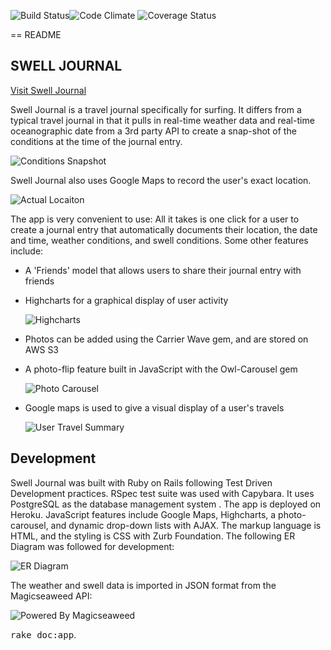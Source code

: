 ![Build Status](https://codeship.com/projects/550d4800-4dda-0133-3ceb-524cf6105349/status?branch=master)![Code Climate](https://codeclimate.com/github/EricJZell/swell_journal.png) ![Coverage Status](https://coveralls.io/repos/EricJZell/swell_journal/badge.png)

== README

## SWELL JOURNAL

[Visit Swell Journal](https://morning-peak-3297.herokuapp.com/)

Swell Journal is a travel journal specifically for surfing. It differs from a typical travel journal in that it pulls in real-time weather data and real-time oceanographic date from a 3rd party API to create a snap-shot of the conditions
at the time of the journal entry.

![Conditions Snapshot](http://i.imgur.com/EoO3S4v.png)

Swell Journal also uses Google Maps to record the user's exact location.

![Actual Locaiton](http://i.imgur.com/lFUF8yE.png)

The app is very convenient to use: All it takes is one click for a user to create a journal entry that automatically documents their location, the date and time, weather conditions, and swell conditions. Some other features include:

* A 'Friends' model that allows users to share their journal entry with friends

* Highcharts for a graphical display of user activity

  ![Highcharts](http://i.imgur.com/Q7qeucd.png)

* Photos can be added using the Carrier Wave gem, and are stored on AWS S3

* A photo-flip feature built in JavaScript with the Owl-Carousel gem

  ![Photo Carousel](http://i.imgur.com/wLLDzwo.png)

* Google maps is used to give a visual display of a user's travels

  ![User Travel Summary](http://i.imgur.com/vKQqHoO.png)

## Development

Swell Journal was built with Ruby on Rails following Test Driven Development practices. RSpec test suite was used with Capybara. It uses PostgreSQL as the database management system . The app is deployed on Heroku. JavaScript features include Google Maps, Highcharts, a photo-carousel, and dynamic drop-down lists with AJAX.
The markup language is HTML, and the styling is CSS with Zurb Foundation.  The following ER Diagram was followed for development:

![ER Diagram](http://i.imgur.com/CFCUkr7.png)

The weather and swell data is imported in JSON format from the Magicseaweed API:

![Powered By Magicseaweed](http://im-1-uk.msw.ms/msw_powered_by.png)   



<tt>rake doc:app</tt>.
